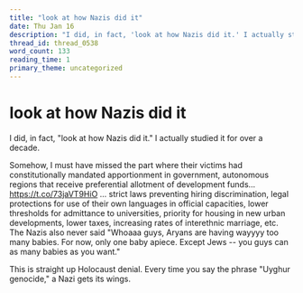 ```yaml
---
title: "look at how Nazis did it"
date: Thu Jan 16
description: "I did, in fact, 'look at how Nazis did it.' I actually studied it for over a decade."
thread_id: thread_0538
word_count: 133
reading_time: 1
primary_theme: uncategorized
---
```


# look at how Nazis did it

I did, in fact, "look at how Nazis did it." I actually studied it for over a decade.

Somehow, I must have missed the part where their victims had constitutionally mandated apportionment in government, autonomous regions that receive preferential allotment of development funds... https://t.co/73jaVT9HiO ... strict laws preventing hiring discrimination, legal protections for use of their own languages in official capacities, lower thresholds for admittance to universities, priority for housing in new urban developments, lower taxes, increasing rates of interethnic marriage, etc. The Nazis also never said "Whoaaa guys, Aryans are having wayyyy too many babies. For now, only one baby apiece. Except Jews -- you guys can as many babies as you want."

This is straight up Holocaust denial. Every time you say the phrase "Uyghur genocide," a Nazi gets its wings.